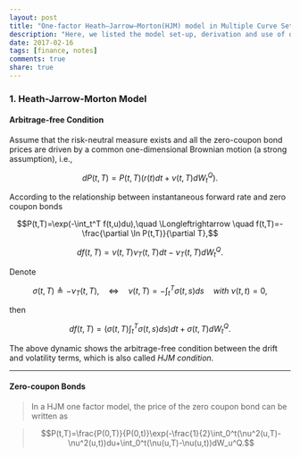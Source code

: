 ```yaml
---
layout: post
title: "One-factor Heath–Jarrow–Morton(HJM) model in Multiple Curve Setting"
description: "Here, we listed the model set-up, derivation and use of derivatives pricing in the setting of multiple curves. The pricing methodology includes pricing caplet/floorlet, European swaption, Bermudan swaption, CMS."
date: 2017-02-16
tags: [finance, notes]
comments: true
share: true
---
```


### 1. Heath-Jarrow-Morton Model


#### Arbitrage-free Condition

Assume that the risk-neutral measure exists and all the zero-coupon bond prices are driven by a common one-dimensional Brownian motion (a strong assumption), i.e.,

$$dP(t,T)=P(t,T)(r(t)dt+\nu(t,T)dW_t^Q).$$

According to the relationship between instantaneous forward rate and zero coupon bonds

$$P(t,T)=\exp(-\int_t^T f(t,u)du),\quad \Longleftrightarrow \quad f(t,T)=-\frac{\partial \ln P(t,T)}{\partial T},$$

$$df(t,T)=\nu(t,T)\nu_T(t,T)dt-\nu_T(t,T)dW_t^Q.$$

Denote 

$$\sigma(t,T)\triangleq -\nu_T(t,T),\quad \Longleftrightarrow \quad \nu(t,T)=-\int_t^T\sigma(t,s)ds \quad\textit{with } \nu(t,t)=0,$$

then

$$df(t,T)=(\sigma(t,T)\int_t^T \sigma(t,s)ds)dt+\sigma(t,T)dW_t^Q.$$

The above dynamic shows the arbitrage-free condition between the drift and volatility terms, which is also called *HJM condition*.

---
#### Zero-coupon Bonds

> In a HJM one factor model, the price of the zero coupon bond can be written as

> $$P(t,T)=\frac{P(0,T)}{P(0,t)}\exp(-\frac{1}{2}\int_0^t(\nu^2(u,T)-\nu^2(u,t))du+\int_0^t(\nu(u,T)-\nu(u,t))dW_u^Q.$$
> 
> 



